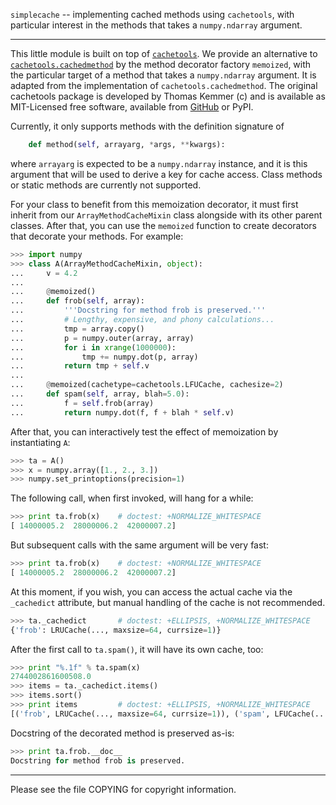`simplecache` -- implementing cached methods using `cachetools`, with
particular interest in the methods that takes a `numpy.ndarray` argument.

---

This little module is built on top of
[`cachetools`](http://pythonhosted.org/cachetools/ "cachetools").  We provide
an alternative to
[`cachetools.cachedmethod`](http://pythonhosted.org/cachetools/#cachetools.cachedmethod)
by the method decorator factory `memoized`, with the particular target of a
method that takes a `numpy.ndarray` argument.  It is adapted from the
implementation of `cachetools.cachedmethod`.  The original cachetools package
is developed by Thomas Kemmer (c) and is available as MIT-Licensed free
software, available from [GitHub](https://github.com/tkem/cachetools/
"cachetools repo") or PyPI.

Currently, it only supports methods with the definition signature of
```python
    def method(self, arrayarg, *args, **kwargs):
```
where `arrayarg` is expected to be a `numpy.ndarray` instance, and it is this
argument that will be used to derive a key for cache access.  Class methods or
static methods are currently not supported.

For your class to benefit from this memoization decorator, it must first
inherit from our `ArrayMethodCacheMixin` class alongside with its other parent
classes.  After that, you can use the `memoized` function to create decorators
that decorate your methods.  For example:
```python
>>> import numpy
>>> class A(ArrayMethodCacheMixin, object):
...     v = 4.2
... 
...     @memoized()
...     def frob(self, array):
...         '''Docstring for method frob is preserved.'''
...         # Lengthy, expensive, and phony calculations...
...         tmp = array.copy()
...         p = numpy.outer(array, array)
...         for i in xrange(1000000):
...             tmp += numpy.dot(p, array)
...         return tmp + self.v
... 
...     @memoized(cachetype=cachetools.LFUCache, cachesize=2)
...     def spam(self, array, blah=5.0):
...         f = self.frob(array)
...         return numpy.dot(f, f + blah * self.v)
```

After that, you can interactively test the effect of memoization by
instantiating `A`:
```python
>>> ta = A()
>>> x = numpy.array([1., 2., 3.])
>>> numpy.set_printoptions(precision=1)
```

The following call, when first invoked, will hang for a while:
```python
>>> print ta.frob(x)    # doctest: +NORMALIZE_WHITESPACE
[ 14000005.2  28000006.2  42000007.2]
```

But subsequent calls with the same argument will be very fast:
```python
>>> print ta.frob(x)    # doctest: +NORMALIZE_WHITESPACE
[ 14000005.2  28000006.2  42000007.2]
```

At this moment, if you wish, you can access the actual cache via the
`_cachedict` attribute, but manual handling of the cache is not recommended.
```python
>>> ta._cachedict       # doctest: +ELLIPSIS, +NORMALIZE_WHITESPACE
{'frob': LRUCache(..., maxsize=64, currsize=1)}
```

After the first call to `ta.spam()`, it will have its own cache, too:
```python
>>> print "%.1f" % ta.spam(x)
2744002861600508.0
>>> items = ta._cachedict.items()
>>> items.sort()
>>> print items         # doctest: +ELLIPSIS, +NORMALIZE_WHITESPACE
[('frob', LRUCache(..., maxsize=64, currsize=1)), ('spam', LFUCache(...))]
```

Docstring of the decorated method is preserved as-is:
```python
>>> print ta.frob.__doc__
Docstring for method frob is preserved.
```

---

Please see the file COPYING for copyright information.
